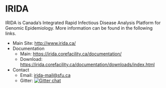 IRIDA
=====
IRIDA is Canada’s Integrated Rapid Infectious Disease Analysis Platform for Genomic Epidemiology.  More information can be found in the following links.

* Main Site: <http://www.irida.ca/>
* Documentation
    * Main: <https://irida.corefacility.ca/documentation/>
    * Download: <https://irida.corefacility.ca/documentation/downloads/index.html>
* Contact
    * Email: <irida-mail@sfu.ca>
    * Gitter: [![Gitter chat](https://badges.gitter.im/irida-project/repo.png)](https://gitter.im/irida-project)
